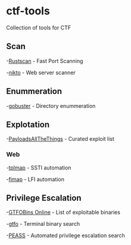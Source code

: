 # ctf-tools
Collection of tools for CTF

## Scan
-[Rustscan](https://github.com/RustScan/RustScan) - Fast Port Scanning

-[nikto](https://github.com/sullo/nikto) - Web server scanner

## Enummeration
-[gobuster](https://github.com/OJ/gobuster) - Directory enummeration

## Explotation
-[PayloadsAllTheThings](https://github.com/swisskyrepo/PayloadsAllTheThings) - Curated exploit list

### Web
-[tplmap](https://github.com/epinna/tplmap) - SSTI automation

-[fimap](https://github.com/kurobeats/fimap) - LFI automation

## Privilege Escalation
-[GTFOBins Online](https://gtfobins.github.io/) - List of exploitable binaries

-[gtfo](https://github.com/mzfr/gtfo) - Terminal binary search

-[PEASS](https://github.com/carlospolop/privilege-escalation-awesome-scripts-suite) - Automated privilege escalation search

